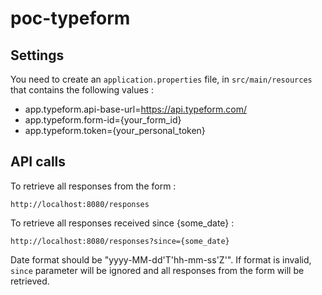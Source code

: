 # poc-typeform

## Settings

You need to create an `application.properties` file, in `src/main/resources` that contains the following values :

* app.typeform.api-base-url=https://api.typeform.com/
* app.typeform.form-id={your_form_id}
* app.typeform.token={your_personal_token}

## API calls

To retrieve all responses from the form :

```
http://localhost:8080/responses
```

To retrieve all responses received since {some_date} :

```
http://localhost:8080/responses?since={some_date}
```

Date format should be "yyyy-MM-dd'T'hh-mm-ss'Z'". If format is invalid, `since` parameter will be ignored and all responses from the form will be retrieved.
